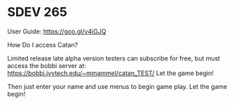 # SDEV 265

User Guide:
https://goo.gl/v4iGJQ

How Do I access Catan?

Limited release late alpha version testers can subscribe for free, but must access the bobbi server at: https://bobbi.ivytech.edu/~mmammel/catan_TEST/
Let the game begin!

Then just enter your name and use menus to begin game play. Let the game begin!
